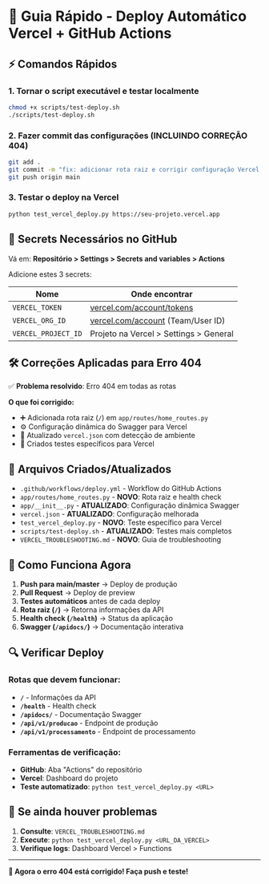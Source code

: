# 🚀 Guia Rápido - Deploy Automático Vercel + GitHub Actions

## ⚡ Comandos Rápidos

### 1. Tornar o script executável e testar localmente
```bash
chmod +x scripts/test-deploy.sh
./scripts/test-deploy.sh
```

### 2. Fazer commit das configurações (INCLUINDO CORREÇÃO 404)
```bash
git add .
git commit -m "fix: adicionar rota raiz e corrigir configuração Vercel para resolver erro 404"
git push origin main
```

### 3. Testar o deploy na Vercel
```bash
python test_vercel_deploy.py https://seu-projeto.vercel.app
```

## 🔑 Secrets Necessários no GitHub

Vá em: **Repositório > Settings > Secrets and variables > Actions**

Adicione estes 3 secrets:

| Nome | Onde encontrar |
|------|----------------|
| `VERCEL_TOKEN` | [vercel.com/account/tokens](https://vercel.com/account/tokens) |
| `VERCEL_ORG_ID` | [vercel.com/account](https://vercel.com/account) (Team/User ID) |
| `VERCEL_PROJECT_ID` | Projeto na Vercel > Settings > General |

## 🛠️ Correções Aplicadas para Erro 404

✅ **Problema resolvido**: Erro 404 em todas as rotas

**O que foi corrigido:**
- ➕ Adicionada rota raiz (`/`) em `app/routes/home_routes.py`
- ⚙️ Configuração dinâmica do Swagger para Vercel
- 🔧 Atualizado `vercel.json` com detecção de ambiente
- 🧪 Criados testes específicos para Vercel

## 📁 Arquivos Criados/Atualizados

- `.github/workflows/deploy.yml` - Workflow do GitHub Actions
- `app/routes/home_routes.py` - **NOVO**: Rota raiz e health check
- `app/__init__.py` - **ATUALIZADO**: Configuração dinâmica Swagger
- `vercel.json` - **ATUALIZADO**: Configuração melhorada
- `test_vercel_deploy.py` - **NOVO**: Teste específico para Vercel
- `scripts/test-deploy.sh` - **ATUALIZADO**: Testes mais completos
- `VERCEL_TROUBLESHOOTING.md` - **NOVO**: Guia de troubleshooting

## 🎯 Como Funciona Agora

1. **Push para main/master** → Deploy de produção
2. **Pull Request** → Deploy de preview
3. **Testes automáticos** antes de cada deploy
4. **Rota raiz (`/`)** → Retorna informações da API
5. **Health check (`/health`)** → Status da aplicação
6. **Swagger (`/apidocs/`)** → Documentação interativa

## 🔍 Verificar Deploy

### Rotas que devem funcionar:
- **`/`** - Informações da API
- **`/health`** - Health check
- **`/apidocs/`** - Documentação Swagger
- **`/api/v1/producao`** - Endpoint de produção
- **`/api/v1/processamento`** - Endpoint de processamento

### Ferramentas de verificação:
- **GitHub**: Aba "Actions" do repositório
- **Vercel**: Dashboard do projeto
- **Teste automatizado**: `python test_vercel_deploy.py <URL>`

## 🚨 Se ainda houver problemas

1. **Consulte**: `VERCEL_TROUBLESHOOTING.md`
2. **Execute**: `python test_vercel_deploy.py <URL_DA_VERCEL>`
3. **Verifique logs**: Dashboard Vercel > Functions

---

**🎉 Agora o erro 404 está corrigido! Faça push e teste!** 